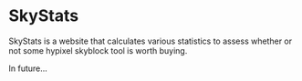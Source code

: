 # SkyStats

SkyStats is a website that calculates various statistics to assess whether or not some hypixel skyblock tool is worth buying.

In future...
